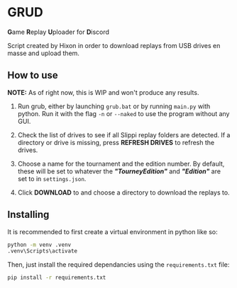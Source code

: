 # GRUD

**G**ame **R**eplay **U**ploader for **D**iscord

Script created by Hixon in order to download replays from USB drives en masse and upload them.

## How to use

**NOTE:** As of right now, this is WIP and won't produce any results.  

1. Run grub, either by launching `grub.bat` or by running `main.py` with python. Run it with the flag `-n` or `--naked` to 
use the program without any GUI.  

2. Check the list of drives to see if all Slippi replay folders are detected. If a directory or drive is missing, press 
**REFRESH DRIVES** to refresh the drives.

3. Choose a name for the tournament and the edition number. By default, these will be set to whatever the ***"TourneyEdition"***
and ***"Edition"*** are set to in `settings.json`.

4. Click **DOWNLOAD** to and choose a directory to download the replays to. 

## Installing

It is recommended to first create a virtual environment in python like so:

```bash
python -m venv .venv
.venv\Scripts\activate
```

Then, just install the required dependancies using the `requirements.txt` file:
```bash
pip install -r requirements.txt
```
